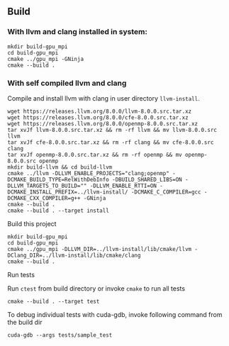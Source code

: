 
## Build

### With llvm and clang installed in system:

```
mkdir build-gpu_mpi
cd build-gpu_mpi
cmake ../gpu_mpi -GNinja
cmake --build .
```

### With self compiled llvm and clang

Compile and install llvm with clang in user directory `llvm-install`.

```
wget https://releases.llvm.org/8.0.0/llvm-8.0.0.src.tar.xz
wget https://releases.llvm.org/8.0.0/cfe-8.0.0.src.tar.xz
wget https://releases.llvm.org/8.0.0/openmp-8.0.0.src.tar.xz
tar xvJf llvm-8.0.0.src.tar.xz && rm -rf llvm && mv llvm-8.0.0.src llvm
tar xvJf cfe-8.0.0.src.tar.xz && rm -rf clang && mv cfe-8.0.0.src clang
tar xvJf openmp-8.0.0.src.tar.xz && rm -rf openmp && mv openmp-8.0.0.src openmp
mkdir build-llvm && cd build-llvm
cmake ../llvm -DLLVM_ENABLE_PROJECTS="clang;openmp" -DCMAKE_BUILD_TYPE=RelWithDebInfo -DBUILD_SHARED_LIBS=ON -DLLVM_TARGETS_TO_BUILD="" -DLLVM_ENABLE_RTTI=ON -DCMAKE_INSTALL_PREFIX=../llvm-install/ -DCMAKE_C_COMPILER=gcc -DCMAKE_CXX_COMPILER=g++ -GNinja
cmake --build .
cmake --build . --target install
```

Build this project

```
mkdir build-gpu_mpi
cd build-gpu_mpi
cmake ../gpu_mpi -DLLVM_DIR=../llvm-install/lib/cmake/llvm -DClang_DIR=../llvm-install/lib/cmake/clang
cmake --build .
```

Run tests

Run `ctest` from build directory or invoke `cmake` to run all tests

```
cmake --build . --target test
```

To debug individual tests with cuda-gdb, invoke following command from the build dir

```
cuda-gdb --args tests/sample_test
```
